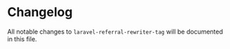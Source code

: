 # Changelog

All notable changes to `laravel-referral-rewriter-tag` will be documented in this file.
